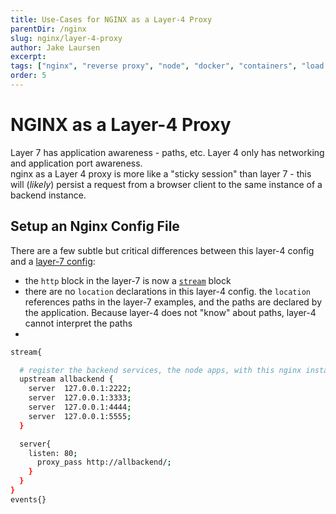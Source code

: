 ```yaml
---
title: Use-Cases for NGINX as a Layer-4 Proxy
parentDir: /nginx
slug: nginx/layer-4-proxy
author: Jake Laursen
excerpt:
tags: ["nginx", "reverse proxy", "node", "docker", "containers", "load balancer"]
order: 5
---
```


# NGINX as a Layer-4 Proxy
Layer 7 has application awareness - paths, etc.
Layer 4 only has networking and application port awareness.  
nginx as a Layer 4 proxy is more like a "sticky session" than layer 7 - this will (_likely_) persist a request from a browser client to the same instance of a backend instance.  

## Setup an Nginx Config File
There are a few subtle but critical differences between this layer-4 config and a [layer-7 config](/nginx/layer-7-proxy):
- the `http` block in the layer-7 is now a [`stream`](https://nginx.org/en/docs/stream/ngx_stream_core_module.html) block
- there are no `location` declarations in this layer-4 config. the `location` references paths in the layer-7 examples, and the paths are declared by the application. Because layer-4 does not "know" about paths, layer-4 cannot interpret the paths
- 
```bash
stream{

  # register the backend services, the node apps, with this nginx instance 
  upstream allbackend {
    server  127.0.0.1:2222;
    server  127.0.0.1:3333;
    server  127.0.0.1:4444;
    server  127.0.0.1:5555;
  }

  server{
    listen: 80;
      proxy_pass http://allbackend/;
    }
  }
}
events{}
```
